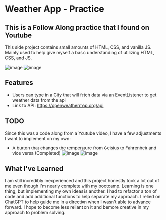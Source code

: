# Weather  App - Practice

## This is a Follow Along practice that I found on Youtube
This side project contains small amounts of HTML, CSS, and vanilla JS.
Mainly used to help give myself a basic understanding of utilizing HTML, CSS, and JS.

![image](https://github.com/PorkyJames/weather-app-practice/assets/120065147/0c197534-8765-47d5-b551-951cbc422c1a) ![image](https://github.com/PorkyJames/weather-app-practice/assets/120065147/5d748420-46eb-4725-b2fb-72a98ffac53d)


## Features
* Users can type in a City that will fetch data via an EventListener to get weather data from the api
* Link to API: https://openweathermap.org/api


## TODO
Since this was a code along from a Youtube video, I have a few adjustments I want 
to implement on my own:

- A button that changes the temperature from Celsius to Fahrenheit and vice versa (Completed)
![image](https://github.com/PorkyJames/weather-app-practice/assets/120065147/266d7dbb-3540-4a97-9d41-5a78524a3b49)
![image](https://github.com/PorkyJames/weather-app-practice/assets/120065147/51a66dcb-0379-44be-a0dc-cfdc9c4b423a)

## What I've Learned
I am still incredibly inexperienced and this project honestly took a lot out of me even though I'm nearly complete with my bootcamp.
Learning is one thing, but implementing my own ideas is another. I had to refactor a ton of code and add additional functions to help separate my approach.
I relied on ChatGPT to help guide me in a direction when I wasn't able to advance forward. I hope to become less reliant on it and bemore creative 
in my approach to problem solving. 
